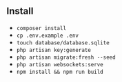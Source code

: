 ## Install

- `composer install`
- `cp .env.example .env`
- `touch database/database.sqlite`
- `php artisan key:generate`
- `php artisan migrate:fresh --seed`
- `php artisan websockets:serve`
- `npm install && npm run build`
